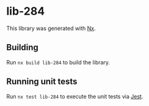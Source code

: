 # lib-284

This library was generated with [Nx](https://nx.dev).

## Building

Run `nx build lib-284` to build the library.

## Running unit tests

Run `nx test lib-284` to execute the unit tests via [Jest](https://jestjs.io).
